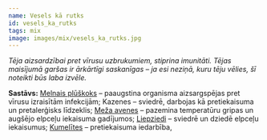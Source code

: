 ```yaml
---
name: Vesels kā rutks
id: vesels_ka_rutks
tags: mix
image: images/mix/vesels_ka_rutks.jpg
---
```

*Tēja aizsardzībai pret vīrusu uzbrukumiem, stiprina imunitāti. Tējas maisījumā garšas ir ārkārtīgi saskanīgas – ja esi neziņā, kuru tēju vēlies, šī noteikti būs laba izvēle.*

**Sastāvs:**
<a href="/mono/#melnais_pluskoks" target="_blank" rel="noopener noreferrer">Melnais plūškoks</a> – paaugstina organisma aizsargspējas pret vīrusu izraisītām infekcijām;
Kazenes – sviedrē, darbojas kā pretiekaisuma un pretalerģisks līdzeklis;
<a href="/mono/#meza_avenes" target="_blank" rel="noopener noreferrer">Meža avenes</a> – pazemina temperatūru gripas un augšējo elpceļu iekaisuma gadījumos;
<a href="/mono/#liepziedi" target="_blank" rel="noopener noreferrer">Liepziedi</a> – sviedrē un dziedē elpceļu iekaisumus;
<a href="/mono/#kumelites" target="_blank" rel="noopener noreferrer">Kumelītes</a> – pretiekaisuma iedarbība,